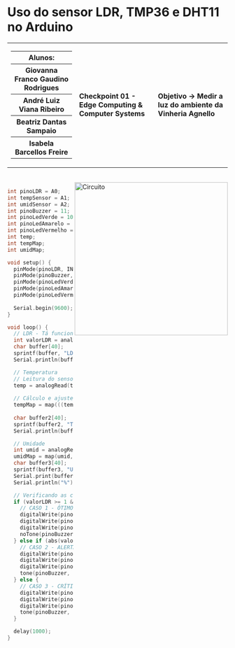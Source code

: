 # Uso do sensor LDR, TMP36 e DHT11 no Arduino

<table>
  <tr>
    <td>
      <div>
        <table>
          <tr>
            <th>Alunos:</th>
          </tr>
          <tr>
            <th>Giovanna Franco Gaudino Rodrigues</th>
          </tr>
          <tr>
            <th>André Luiz Viana Ribeiro</th>
          </tr>
          <tr>
            <th>Beatriz Dantas Sampaio</th>
          </tr>
          <tr>
            <th>Isabela Barcellos Freire</th>
          </tr>
        </table>
      </div>
    </td>
    <td>
      <div>
        <b>Checkpoint 01 - Edge Computing & Computer Systems</b>
      <td> <b>Objetivo → Medir a luz do ambiente da Vinheria Agnello</b> </td>
      </div>
    </td>
  </tr>
</table>




<br>

<img height="350em" src="https://github.com/Ctrl-Alt-Challenge/CP01-EDCS/assets/110347145/3361d683-9307-4e68-aca7-28a4a10be94f" alt="Circuito" align="right">

<div align="left" width="600px">
  
```c++
int pinoLDR = A0;
int tempSensor = A1;
int umidSensor = A2;
int pinoBuzzer = 11;
int pinoLedVerde = 10;
int pinoLedAmarelo = 9;
int pinoLedVermelho = 8;
int temp;
int tempMap;
int umidMap;

void setup() {
  pinMode(pinoLDR, INPUT);
  pinMode(pinoBuzzer, OUTPUT);
  pinMode(pinoLedVerde, OUTPUT);
  pinMode(pinoLedAmarelo, OUTPUT);
  pinMode(pinoLedVermelho, OUTPUT);
 
  Serial.begin(9600);
}

void loop() {
  // LDR - Tá funcionando! (Eu acho)
  int valorLDR = analogRead(pinoLDR);
  char buffer[40];
  sprintf(buffer, "LDR: %d", valorLDR);
  Serial.println(buffer);

  // Temperatura 
  // Leitura do sensor:
  temp = analogRead(tempSensor);
  
  // Cálculo e ajuste da temperatura:
  tempMap = map(((temp - 20) * 3.04), 0, 1023, -40, 125);
  
  char buffer2[40];
  sprintf(buffer2, "Temperatura: %d\xB0""C", tempMap);
  Serial.println(buffer2);

  // Umidade 
  int umid = analogRead(umidSensor);
  umidMap = map(umid, 0, 1023, 0, 100);
  char buffer3[40];
  sprintf(buffer3, "Umidade: %d", umidMap);
  Serial.print(buffer3);
  Serial.println("%");

  // Verificando as condições:
  if (valorLDR >= 1 && valorLDR <= 103 && umidMap >= 60 && umidMap <= 80 && tempMap == 13) {
    // CASO 1 - ÓTIMO
    digitalWrite(pinoLedVerde, HIGH);
    digitalWrite(pinoLedAmarelo, LOW);
    digitalWrite(pinoLedVermelho, LOW);
    noTone(pinoBuzzer);
  } else if (abs(valorLDR - 52) <= 5 || abs(umidMap - 70) <= 5 || abs(tempMap - 13) <= 3) {
    // CASO 2 - ALERTA
    digitalWrite(pinoLedVerde, LOW);
    digitalWrite(pinoLedAmarelo, HIGH);
    digitalWrite(pinoLedVermelho, LOW);
    tone(pinoBuzzer, 100);
  } else {
    // CASO 3 - CRÍTICO
    digitalWrite(pinoLedVerde, LOW);
    digitalWrite(pinoLedAmarelo, LOW);
    digitalWrite(pinoLedVermelho, HIGH);
    tone(pinoBuzzer, 200);
  }

  delay(1000); 
}

```
  </div>
